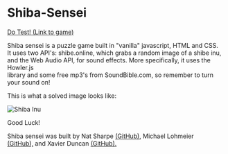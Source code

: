 # Shiba-Sensei
<a href=https://nat-sharpe.github.io/Shiba-Sensei/>Do Test! (Link to game)</a>

Shiba sensei is a puzzle game built in "vanilla" javascript, HTML and CSS.
<br>It uses two API's: shibe.online, which grabs a random image of a shibe inu,
<br>and the Web Audio API, for sound effects. More specifically, it uses the Howler.js
<br>library and some free mp3's from SoundBible.com, so remember to turn your sound on!


This is what a solved image looks like:

![Shiba Inu](https://cdn.shibe.online/shibes/cafbd35584cd87d41b67c1202eb07175145bfb0d.jpg)

Good Luck!

Shiba sensei was built by Nat Sharpe <a href=https://github.com/nat-sharpe/>(GitHub),</a> Michael Lohmeier 
<br><a href=https://github.com/mjlohmeier/>(GitHub),</a> and Xavier Duncan <a href=https://github.com/thewebsitekid/>(GitHub).</a>

